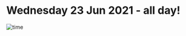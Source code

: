 # Wednesday 23 Jun 2021 - all day!
![time](https://github.com/rich-ctm/today/workflows/time/badge.svg)
